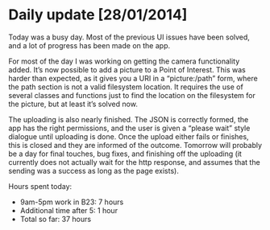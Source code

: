 # Daily update [28/01/2014]
Today was a busy day. Most of the previous UI issues have been solved, and a lot of progress has been made on the app.

For most of the day I was working on getting the camera functionality added. It’s now possible to add a picture to a Point of Interest. This was harder than expected, as it gives you a URI in a “picture:/path” form, where the path section is not a valid filesystem location. It requires the use of several classes and functions just to find the location on the filesystem for the picture, but at least it’s solved now.

The uploading is also nearly finished. The JSON is correctly formed, the app has the right permissions, and the user is given a “please wait” style dialogue until uploading is done. Once the upload either fails or finishes, this is closed and they are informed of the outcome. Tomorrow will probably be a day for final touches, bug fixes, and finishing off the uploading (it currently does not actually wait for the http response, and assumes that the sending was a success as long as the page exists).

 
Hours spent today:
  - 9am-5pm work in B23: 7 hours
  - Additional time after 5: 1 hour
  - Total so far: 37 hours
